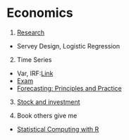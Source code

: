 # Economics

1. [Research](https://github.com/ZhijunLiu96/Economics/blob/master/Research.pdf)
- Servey Design, Logistic Regression

2. Time Series
- Var, IRF:[Link](https://github.com/ZhijunLiu96/Economics/blob/master/TimeSeries.pdf)
- [Exam](https://github.com/ZhijunLiu96/Economics/blob/master/TimeSeriesExam.pdf)
- [Forecasting: Principles and Practice](https://otexts.com/fpp2/)

3. [Stock and investment](https://github.com/ZhijunLiu96/Economics/blob/master/StockPriceAnalysis.pdf)

4. Book others give me
- [Statistical Computing with R](https://github.com/ZhijunLiu96/Economics/blob/master/Statistical%20Computing%20with%20R%20.pdf)